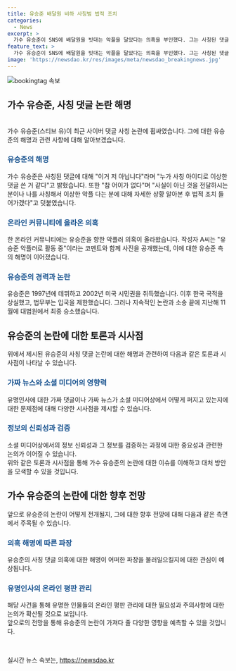 ```yaml
---
title: 유승준 배달원 비하 사칭범 법적 조치
categories:
  - News
excerpt: >
  가수 유승준이 SNS에 배달원을 빗대는 악플을 달았다는 의혹을 부인했다. 그는 사칭된 댓글이라고 주장하며 법적 조치를 취할 것이라고 밝혔다. 최근 온라인 커뮤니티에는 유승준이 배달 라이더를 비하하는 댓글을 달았다는 주장이 올라와 논란이 되고 있다. 1997년 데뷔한 유승준은 미국 시민권을 취득한 후 한국 국적을 상실하고, 이후 여러 번의 법정 싸움을 통해 비자 발급 문제로 논란이 있었다. (단어수: 109)
feature_text: >
  가수 유승준이 SNS에 배달원을 빗대는 악플을 달았다는 의혹을 부인했다. 그는 사칭된 댓글이라고 주장하며 법적 조치를 취할 것이라고 밝혔다. 최근 온라인 커뮤니티에는 유승준이 배달 라이더를 비하하는 댓글을 달았다는 주장이 올라와 논란이 되고 있다. 1997년 데뷔한 유승준은 미국 시민권을 취득한 후 한국 국적을 상실하고, 이후 여러 번의 법정 싸움을 통해 비자 발급 문제로 논란이 있었다. (단어수: 109)
image: 'https://newsdao.kr/res/images/meta/newsdao_breakingnews.jpg'
---
```


<p><img src="https://newsdao.kr/res/images/meta/newsdao_breakingnews.jpg" alt="bookingtag 속보" /></p>

<h2 data-ke-size="size26">가수 유승준, 사칭 댓글 논란 해명</h2>

<p><br>
가수 유승준(스티브 유)이 최근 사이버 댓글 사칭 논란에 휩싸였습니다. 그에 대한 유승준의 해명과 관련 사항에 대해 알아보겠습니다.
<br></p>

<h3><b><span style="color: #1a5490;">유승준의 해명</span></b></h3>

<p>가수 유승준은 사칭된 댓글에 대해 "이거 저 아닙니다"라며 "누가 사칭 아이디로 이상한 댓글 쓴 거 같다"고 밝혔습니다. 또한 "참 어이가 없다"며 "사실이 아닌 것을 전달하시는 분이나 나를 사칭해서 이상한 악플 다는 분에 대해 자세한 상황 알아본 후 법적 조치 들어가겠다"고 덧붙였습니다.</p>

<h3><b><span style="color: #1a5490;">온라인 커뮤니티에 올라온 의혹</span></b></h3>

<p>한 온라인 커뮤니티에는 유승준을 향한 악플러 의혹이 올라왔습니다. 작성자 A씨는 "유승준 악플러로 활동 중"이라는 코멘트와 함께 사진을 공개했는데, 이에 대한 유승준 측의 해명이 이어졌습니다.</p>

<h3><b><span style="color: #1a5490;">유승준의 경력과 논란</span></b></h3>

<p>유승준은 1997년에 데뷔하고 2002년 미국 시민권을 취득했습니다. 이후 한국 국적을 상실했고, 법무부는 입국을 제한했습니다. 그러나 지속적인 논란과 소송 끝에 지난해 11월에 대법원에서 최종 승소했습니다.</p>

<h2 data-ke-size="size26">유승준의 논란에 대한 토론과 시사점</h2>

<p>위에서 제시된 유승준의 사칭 댓글 논란에 대한 해명과 관련하여 다음과 같은 토론과 시사점이 나타날 수 있습니다.
<br></p>

<h3><b><span style="color: #1a5490;">가짜 뉴스와 소셜 미디어의 영향력</span></b></h3>

<p>유명인사에 대한 가짜 댓글이나 가짜 뉴스가 소셜 미디어상에서 어떻게 퍼지고 있는지에 대한 문제점에 대해 다양한 시사점을 제시할 수 있습니다.</p>

<h3><b><span style="color: #1a5490;">정보의 신뢰성과 검증</span></b></h3>

<p>소셜 미디어상에서의 정보 신뢰성과 그 정보를 검증하는 과정에 대한 중요성과 관련한 논의가 이어질 수 있습니다.
<br>
위와 같은 토론과 시사점을 통해 가수 유승준의 논란에 대한 이슈를 이해하고 대처 방안을 모색할 수 있을 것입니다.</p>

<h2 data-ke-size="size26">가수 유승준의 논란에 대한 향후 전망</h2>

<p>앞으로 유승준의 논란이 어떻게 전개될지, 그에 대한 향후 전망에 대해 다음과 같은 측면에서 주목될 수 있습니다.
<br></p>

<h3><b><span style="color: #1a5490;">의혹 해명에 따른 파장</span></b></h3>

<p>유승준의 사칭 댓글 의혹에 대한 해명이 어떠한 파장을 불러일으킬지에 대한 관심이 예상됩니다.</p>

<h3><b><span style="color: #1a5490;">유명인사의 온라인 평판 관리</span></b></h3>

<p>해당 사건을 통해 유명한 인물들의 온라인 평판 관리에 대한 필요성과 주의사항에 대한 논의가 확산될 것으로 보입니다.
<br>
앞으로의 전망을 통해 유승준의 논란이 가져다 줄 다양한 영향을 예측할 수 있을 것입니다.</p>

<p data-ke-size="size16">&nbsp;</p>
실시간 뉴스 속보는, <a href="https://newsdao.kr" rel="dofollow">https://newsdao.kr</a>


